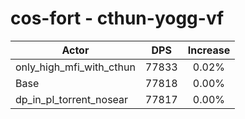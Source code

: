 # cos-fort - cthun-yogg-vf
| Actor | DPS | Increase |
|---|:---:|:---:|
|only_high_mfi_with_cthun|77833|0.02%|
|Base|77818|0.00%|
|dp_in_pl_torrent_nosear|77817|0.00%|
